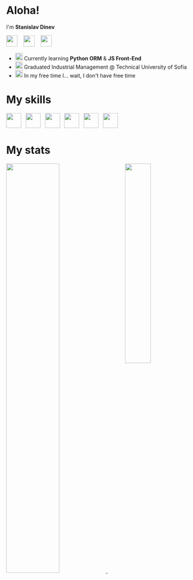 <h1>Aloha!</h1>
<p>I'm <b>Stanislav Dinev</b></p>
<p align="left">
  <a href="https://sdinev.com">
  <img width="30" src="https://github.com/dinevsg/dinevsg/assets/138312576/a88c4053-814e-476e-8f8b-356d457080aa"></a>
  &nbsp;&nbsp;
  <a href="https://www.linkedin.com/in/stanislav-dinev-4896a0267/">
  <img width="30" src="https://github.com/dinevsg/dinevsg/assets/138312576/be0f7d94-a46a-4860-bcde-8d4e547dc4e9" /></a>
  &nbsp;&nbsp;
  <a href="mailto:dinevsg@gmail.com">
  <img  width="30" src="https://github.com/dinevsg/dinevsg/assets/138312576/950d4616-4a9f-4b75-84b2-48081b33c903"/></a>
  &nbsp;&nbsp;
</p>

- <img src="https://www.shareicon.net/data/256x256/2016/07/16/634601_python_512x512.png" width="20"/> Currently learning <strong>Python ORM</strong> & <strong>JS Front-End</strong>
- <img src="https://cdn-icons-png.flaticon.com/128/2293/2293843.png" width="20"/> Graduated Industrial Management @ Technical University of Sofia
- <img src="https://cdn-icons-png.flaticon.com/128/4065/4065822.png" width="20"/> In my free time I... wait, I don't have free time
<h1>My skills</h1>
<p>
  <a>
      <img width="40" src="https://skillicons.dev/icons?i=py&theme=light" />
      &nbsp;
      <img width="40" src="https://skillicons.dev/icons?i=postgres&theme=light" />
      &nbsp;
      <img width="40" src="https://skillicons.dev/icons?i=html&theme=light" />
      &nbsp;
      <img width="40" src="https://skillicons.dev/icons?i=css&theme=light" />
      &nbsp;
      <img width="40" src="https://skillicons.dev/icons?i=docker&theme=light" />
      &nbsp;
      <img width="40" src="https://skillicons.dev/icons?i=django&theme=light" />
    
  </a>
</p>
<h1>My stats</h1>
<p>
  <a href="https://git.io/streak-stats">
    <img width="53%" src="http://github-readme-streak-stats.herokuapp.com?user=dinevsg&theme=github-dark-blue&hide_border=true&date_format=j%20M%5B%20Y%5D&currStreakLabel=EB5454&sideLabels=EB5454&fire=EB5454&currStreakNum=EB5454" />
  </a>
  &nbsp;
  <a href="https://github.com/anuraghazra/github-readme-stats">
    <img width="37%"align="right" src="https://github-readme-stats-sigma-five.vercel.app/api/top-langs/?username=dinevsg&langs_count=4&layout=compact&theme=dark&bg_color=00000000&hide_border=true" />
  </a>
</p>
